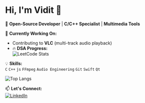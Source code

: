 # Hi, I'm Vidit 👋  

🚀 **Open-Source Developer** | **C/C++ Specialist** | **Multimedia Tools**  

🔧 **Currently Working On:**  
- Contributing to **VLC** (multi-track audio playback)  
- 🔥 **DSA Progress:**  
![LeetCode Stats](https://leetcard.jacoblin.cool/viditguptaofficial?theme=dark&font=baloo)  

💡 **Skills:**  
`C` `C++` `js` `FFmpeg` `Audio Engineering` `Git`  `Swift`  `Qt`

![Top Langs](https://github-readme-stats.vercel.app/api/top-langs/?username=Viditgupta-official&layout=compact&theme=vision-friendly-dark)

📫 **Let's Connect:**  
[![LinkedIn](https://img.shields.io/badge/LinkedIn-0077B5?style=flat&logo=linkedin&logoColor=white)](https://www.linkedin.com/in/vidit-gupta-949894315/)  
